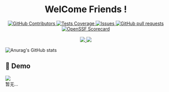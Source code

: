 <div align="center">
  <h1>WelCome Friends !</h1>
</div>
  <p align="center">
    <a href="https://github.com/perjectYue/github-readme-stats/graphs/contributors">
      <img alt="GitHub Contributors" src="https://img.shields.io/github/contributors/perjectYue/github-readme-stats" />
    </a>
    <a href="https://codecov.io/gh/perjectYue/github-readme-stats">
      <img alt="Tests Coverage" src="https://codecov.io/gh/perjectYue/github-readme-stats/branch/master/graph/badge.svg" />
    </a>
    <a href="https://github.com/perjectYue/github-readme-stats/issues">
      <img alt="Issues" src="https://img.shields.io/github/issues/perjectYue/github-readme-stats?color=0088ff" />
    </a>
    <a href="https://github.com/perjectYue/github-readme-stats/pulls">
      <img alt="GitHub pull requests" src="https://img.shields.io/github/issues-pr/perjectYue/github-readme-stats?color=0088ff" />
    </a>
    <a href="https://securityscorecards.dev/viewer/?uri=github.com/perjectYue/github-readme-stats">
      <img alt="OpenSSF Scorecard" src="https://api.securityscorecards.dev/projects/github.com/perjectYue/github-readme-stats/badge" />
    </a>
    <br />
    <br />
    <a href="https://a.paddle.com/v2/click/16413/119403?link=1227">
      <img src="https://img.shields.io/badge/Supported%20by-VSCode%20Power%20User%20%E2%86%92-gray.svg?colorA=655BE1&colorB=4F44D6&style=for-the-badge"/>
    </a>
    <a href="https://a.paddle.com/v2/click/16413/119403?link=2345">
      <img src="https://img.shields.io/badge/Supported%20by-Node%20Cli.com%20%E2%86%92-gray.svg?colorA=61c265&colorB=4CAF50&style=for-the-badge"/>
    </a>
  </p>
  
![Anurag's GitHub stats](https://github-readme-stats.vercel.app/api?username=perjectYue&show_icons=true&theme=radical)

## 🚀 Demo

<a href="https://rahuldkjain.github.io/gh-profile-readme-generator" target="blank">
<img src="https://img.shields.io/website?url=https%3A%2F%2Frahuldkjain.github.io%2Fgh-profile-readme-generator&logo=github&style=flat-square" />
</a>

<div>
  暂无...
</div>

